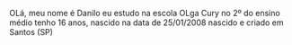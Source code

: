 OLá, meu nome é Danilo 
eu estudo na escola OLga Cury no 2º do ensino médio 
tenho 16 anos, nascido na data de 25/01/2008 
nascido e criado em Santos (SP)
